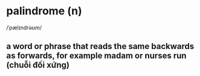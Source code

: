 # palindrome (n)

/ˈpælɪndrəʊm/

## a word or phrase that reads the same backwards as forwards, for example madam or nurses run (chuỗi đối xứng)